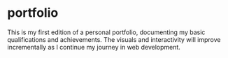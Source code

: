 # portfolio

This is my first edition of a personal portfolio, documenting my basic qualifications and achievements. The visuals and interactivity will improve incrementally as I continue my journey in web development.